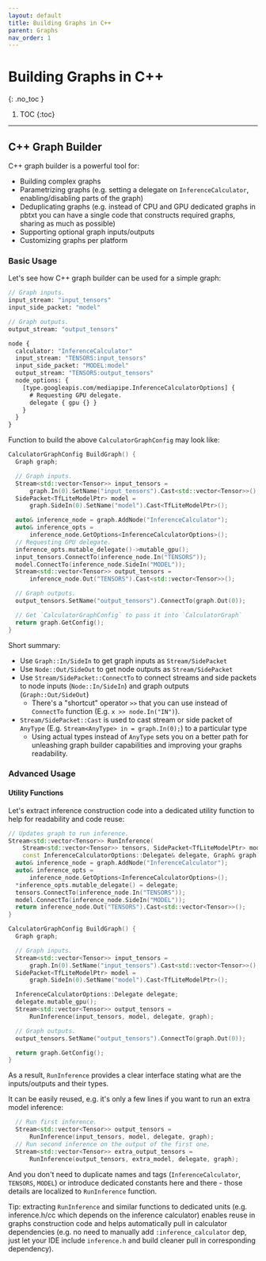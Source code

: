 ```yaml
---
layout: default
title: Building Graphs in C++
parent: Graphs
nav_order: 1
---
```


# Building Graphs in C++
{: .no_toc }

1. TOC
{:toc}
---

## C++ Graph Builder

C++ graph builder is a powerful tool for:

*   Building complex graphs
*   Parametrizing graphs (e.g. setting a delegate on `InferenceCalculator`,
    enabling/disabling parts of the graph)
*   Deduplicating graphs (e.g. instead of CPU and GPU dedicated graphs in pbtxt
    you can have a single code that constructs required graphs, sharing as much
    as possible)
*   Supporting optional graph inputs/outputs
*   Customizing graphs per platform

### Basic Usage

Let's see how C++ graph builder can be used for a simple graph:

```proto
// Graph inputs.
input_stream: "input_tensors"
input_side_packet: "model"

// Graph outputs.
output_stream: "output_tensors"

node {
  calculator: "InferenceCalculator"
  input_stream: "TENSORS:input_tensors"
  input_side_packet: "MODEL:model"
  output_stream: "TENSORS:output_tensors"
  node_options: {
    [type.googleapis.com/mediapipe.InferenceCalculatorOptions] {
      # Requesting GPU delegate.
      delegate { gpu {} }
    }
  }
}
```

Function to build the above `CalculatorGraphConfig` may look like:

```c++
CalculatorGraphConfig BuildGraph() {
  Graph graph;

  // Graph inputs.
  Stream<std::vector<Tensor>> input_tensors =
      graph.In(0).SetName("input_tensors").Cast<std::vector<Tensor>>();
  SidePacket<TfLiteModelPtr> model =
      graph.SideIn(0).SetName("model").Cast<TfLiteModelPtr>();

  auto& inference_node = graph.AddNode("InferenceCalculator");
  auto& inference_opts =
      inference_node.GetOptions<InferenceCalculatorOptions>();
  // Requesting GPU delegate.
  inference_opts.mutable_delegate()->mutable_gpu();
  input_tensors.ConnectTo(inference_node.In("TENSORS"));
  model.ConnectTo(inference_node.SideIn("MODEL"));
  Stream<std::vector<Tensor>> output_tensors =
      inference_node.Out("TENSORS").Cast<std::vector<Tensor>>();

  // Graph outputs.
  output_tensors.SetName("output_tensors").ConnectTo(graph.Out(0));

  // Get `CalculatorGraphConfig` to pass it into `CalculatorGraph`
  return graph.GetConfig();
}
```

Short summary:

*   Use `Graph::In/SideIn` to get graph inputs as `Stream/SidePacket`
*   Use `Node::Out/SideOut` to get node outputs as `Stream/SidePacket`
*   Use `Stream/SidePacket::ConnectTo` to connect streams and side packets to
    node inputs (`Node::In/SideIn`) and graph outputs (`Graph::Out/SideOut`)
    *   There's a "shortcut" operator `>>` that you can use instead of
        `ConnectTo` function (E.g. `x >> node.In("IN")`).
*   `Stream/SidePacket::Cast` is used to cast stream or side packet of `AnyType`
    (E.g. `Stream<AnyType> in = graph.In(0);`) to a particular type
    *   Using actual types instead of `AnyType` sets you on a better path for
        unleashing graph builder capabilities and improving your graphs
        readability.

### Advanced Usage

#### Utility Functions

Let's extract inference construction code into a dedicated utility function to
help for readability and code reuse:

```c++
// Updates graph to run inference.
Stream<std::vector<Tensor>> RunInference(
    Stream<std::vector<Tensor>> tensors, SidePacket<TfLiteModelPtr> model,
    const InferenceCalculatorOptions::Delegate& delegate, Graph& graph) {
  auto& inference_node = graph.AddNode("InferenceCalculator");
  auto& inference_opts =
      inference_node.GetOptions<InferenceCalculatorOptions>();
  *inference_opts.mutable_delegate() = delegate;
  tensors.ConnectTo(inference_node.In("TENSORS"));
  model.ConnectTo(inference_node.SideIn("MODEL"));
  return inference_node.Out("TENSORS").Cast<std::vector<Tensor>>();
}

CalculatorGraphConfig BuildGraph() {
  Graph graph;

  // Graph inputs.
  Stream<std::vector<Tensor>> input_tensors =
      graph.In(0).SetName("input_tensors").Cast<std::vector<Tensor>>();
  SidePacket<TfLiteModelPtr> model =
      graph.SideIn(0).SetName("model").Cast<TfLiteModelPtr>();

  InferenceCalculatorOptions::Delegate delegate;
  delegate.mutable_gpu();
  Stream<std::vector<Tensor>> output_tensors =
      RunInference(input_tensors, model, delegate, graph);

  // Graph outputs.
  output_tensors.SetName("output_tensors").ConnectTo(graph.Out(0));

  return graph.GetConfig();
}
```

As a result, `RunInference` provides a clear interface stating what are the
inputs/outputs and their types.

It can be easily reused, e.g. it's only a few lines if you want to run an extra
model inference:

```c++
  // Run first inference.
  Stream<std::vector<Tensor>> output_tensors =
      RunInference(input_tensors, model, delegate, graph);
  // Run second inference on the output of the first one.
  Stream<std::vector<Tensor>> extra_output_tensors =
      RunInference(output_tensors, extra_model, delegate, graph);
```

And you don't need to duplicate names and tags (`InferenceCalculator`,
`TENSORS`, `MODEL`) or introduce dedicated constants here and there - those
details are localized to `RunInference` function.

Tip: extracting `RunInference` and similar functions to dedicated units (e.g.
inference.h/cc which depends on the inference calculator) enables reuse in
graphs construction code and helps automatically pull in calculator dependencies
(e.g. no need to manually add `:inference_calculator` dep, just let your IDE
include `inference.h` and build cleaner pull in corresponding dependency).
